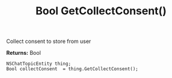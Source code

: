 ﻿---
uid: crmscript_ref_NSChatTopicEntity_GetCollectConsent
title: Bool GetCollectConsent()
intellisense: NSChatTopicEntity.GetCollectConsent
keywords: NSChatTopicEntity, GetCollectConsent
so.topic: reference
---

Collect consent to store from user

**Returns:** Bool


```crmscript
NSChatTopicEntity thing;
Bool collectConsent  = thing.GetCollectConsent();
```


